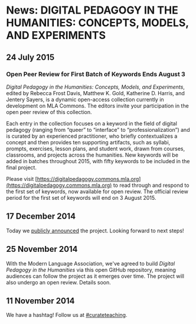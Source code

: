 # News: DIGITAL PEDAGOGY IN THE HUMANITIES: CONCEPTS, MODELS, AND EXPERIMENTS

## 24 July 2015

### Open Peer Review for First Batch of Keywords Ends August 3

*Digital Pedagogy in the Humanities: Concepts, Models, and Experiments*, edited by Rebecca Frost Davis, Matthew K. Gold, Katherine D. Harris, and Jentery Sayers, is a dynamic open-access collection currently in development on MLA Commons. The editors invite your participation in the open peer review of this collection. 

Each entry in the collection focuses on a keyword in the field of digital pedagogy (ranging from “queer” to “interface” to “professionalization”) and is curated by an experienced practitioner, who briefly contextualizes a concept and then provides ten supporting artifacts, such as syllabi, prompts, exercises, lesson plans, and student work, drawn from courses, classrooms, and projects across the humanities. New keywords will be added in batches throughout 2015, with fifty keywords to be included in the final project.

Please visit [https://digitalpedagogy.commons.mla.org](https://digitalpedagogy.commons.mla.org) to read through and respond to the first set of keywords, now available for open review. The official review period for the first set of keywords will end on 3 August 2015. 


## 17 December 2014

Today we [publicly announced](announcement.md) the project. Looking forward to next steps!

## 25 November 2014

With the Modern Language Association, we've agreed to build *Digital Pedagogy in the Humanities* via this open GitHub repository, meaning audiences can follow the project as it emerges over time. The project will also undergo an open review. Details soon.

## 11 November 2014

We have a hashtag! Follow us at [#curateteaching](https://twitter.com/hashtag/curateteaching?f=realtime&src=hash).
